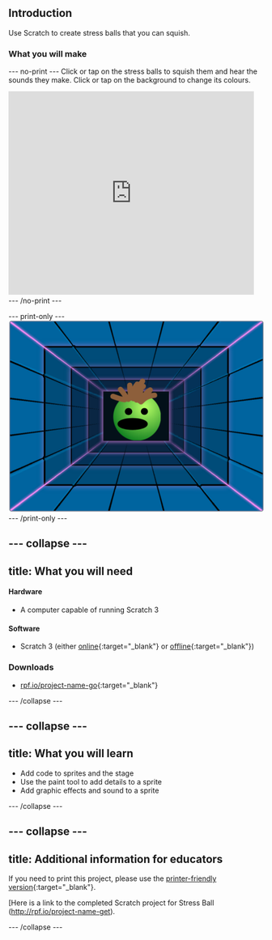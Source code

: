 ## Introduction

Use Scratch to create stress balls that you can squish. 

### What you will make

--- no-print ---
Click or tap on the stress balls to squish them and hear the sounds they make. Click or tap on the background to change its colours.

<div class="scratch-preview">
  <iframe allowtransparency="true" width="485" height="402" src="https://scratch.mit.edu/projects/embed/160619869/?autostart=false" frameborder="0"></iframe>
</div>
--- /no-print ---

--- print-only ---
![Complete project](images/showcase_static.png)
--- /print-only ---

--- collapse ---
---
title: What you will need
---
#### Hardware

+ A computer capable of running Scratch 3

#### Software

+ Scratch 3 (either [online](http://rpf.io/scratchon){:target="_blank"} or [offline](http://rpf.io/scratchoff){:target="_blank"})

### Downloads

+ [rpf.io/project-name-go](http://rpf.io/project-name-go){:target="_blank"}

--- /collapse ---

--- collapse ---
---
title: What you will learn
---

+ Add code to sprites and the stage
+ Use the paint tool to add details to a sprite
+ Add graphic effects and sound to a sprite

--- /collapse ---

--- collapse ---
---
title: Additional information for educators
---

If you need to print this project, please use the [printer-friendly version](https://projects.raspberrypi.org/en/projects/project-name/print){:target="_blank"}.

[Here is a link to the completed Scratch project for Stress Ball (http://rpf.io/project-name-get).

--- /collapse ---
